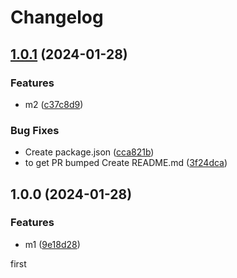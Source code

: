 # Changelog

## [1.0.1](https://github.com/ChriKarb/paket4/compare/v1.0.0...v1.0.1) (2024-01-28)


### Features

* m2 ([c37c8d9](https://github.com/ChriKarb/paket4/commit/c37c8d94423681af9d007faeca0f50321486fc71))


### Bug Fixes

* Create package.json ([cca821b](https://github.com/ChriKarb/paket4/commit/cca821b373bfcdd0836e34a85dd83e309bc949e9))
* to get PR bumped Create README.md ([3f24dca](https://github.com/ChriKarb/paket4/commit/3f24dca66c310e761a8306d93f08a1fb1fe171e0))

## 1.0.0 (2024-01-28)


### Features

* m1 ([9e18d28](https://github.com/ChriKarb/paket4/commit/9e18d284eb54d7038870d7512f4903ca3d164181))

first
